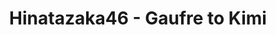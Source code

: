 ---
layout: videojs
title: Hinatazaka46 - Gaufre to Kimi
category: mv
description: >+
    Lyrics: Akimoto Yasushi
    
    Music & Arrangement: Tsujimura Yuki, Ito Ken
    
    Director: Koroyasu Yusuke
    
    Choreographer: Iripon
    
    Producer: Watanabe Hiroaki
    
    Production: PARADE Tokyo

    Translation by @sasori39883522
id: jOXTRQghPwIr
lang: en
subtitles: 日向坂46ゴーフルと君.en.vtt
subtitles_id: 日向坂46ゴーフルと君.id.vtt
video_url: https://youtu.be/hfnS1AUCf5I
thumbnail: https://i.ytimg.com/vi/hfnS1AUCf5I/maxresdefault.jpg
plink: https://hinatacampaign.github.io/gaufre-to-kimi.html
upload_date: 2022-05-17
---